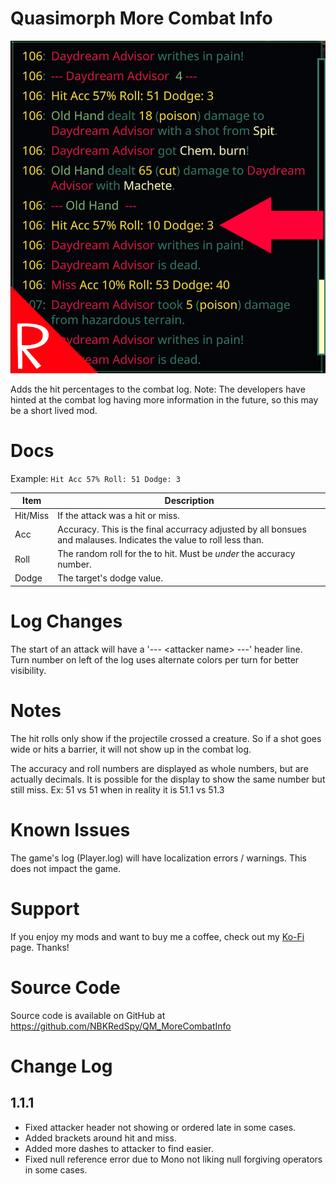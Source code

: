 # Quasimorph More Combat Info
![thumbnail icon](media/thumbnail.png)

Adds the hit percentages to the combat log.
Note: The developers have hinted at the combat log having more information in the future, so this may be a short lived mod.

# Docs
Example:  `Hit Acc 57% Roll: 51 Dodge: 3`

|Item|Description|
|--|--|
|Hit/Miss|If the attack was a hit or miss.|
|Acc|Accuracy.  This is the final accurracy adjusted by all bonsues and malauses.  Indicates the value to roll less than.|
|Roll|The random roll for the to hit.  Must be *under* the accuracy number.|
|Dodge|The target's dodge value.|

# Log Changes
The start of an attack will have a '--- \<attacker name\> ---' header line.  
Turn number on left of the log uses alternate colors per turn for better visibility.

# Notes
The hit rolls only show if the projectile crossed a creature.  So if a shot goes wide or hits a barrier, it will not show up in the combat log.

The accuracy and roll numbers are displayed as whole numbers, but are actually decimals.  It is possible for the display to show the same number but still miss.  Ex:  51 vs 51 when in reality it is 51.1 vs 51.3

# Known Issues
The game's log (Player.log) will have localization errors / warnings.  This does not impact the game.

# Support
If you enjoy my mods and want to buy me a coffee, check out my [Ko-Fi](https://ko-fi.com/nbkredspy71915) page.
Thanks!

# Source Code
Source code is available on GitHub at https://github.com/NBKRedSpy/QM_MoreCombatInfo

# Change Log

## 1.1.1
* Fixed attacker header not showing or ordered late in some cases.
* Added brackets around hit and miss.
* Added more dashes to attacker to find easier.
* Fixed null reference error due to Mono not liking null forgiving operators in some cases.
